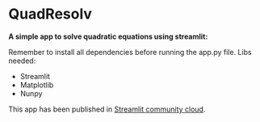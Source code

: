# QuadResolv
**A simple app to solve quadratic equations using streamlit:**

Remember to install all dependencies before running the app.py file.
Libs needed:
- Streamlit
- Matplotlib
- Nunpy

This app has been published in [Streamlit community cloud](https://quadresolv.streamlit.app/).
